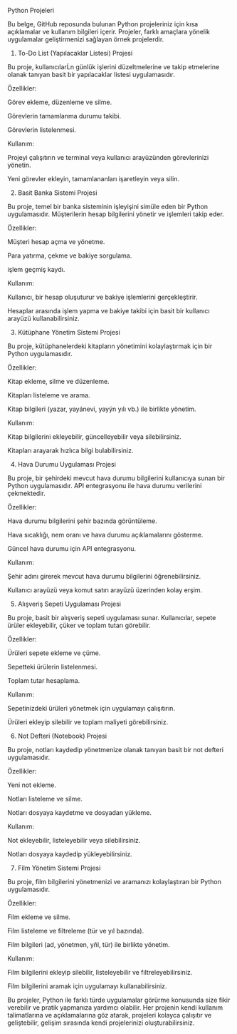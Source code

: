Python Projeleri

Bu belge, GitHub reposunda bulunan Python projeleriniz için kısa açıklamalar ve kullanım bilgileri içerir. Projeler, farklı amaçlara yönelik uygulamalar geliştirmenizi sağlayan örnek projelerdir.

1. To-Do List (Yapılacaklar Listesi) Projesi

Bu proje, kullanıcılarĹn günlük işlerini düzeltmelerine ve takip etmelerine olanak tanıyan basit bir yapılacaklar listesi uygulamasıdır.

Özellikler:

Görev ekleme, düzenleme ve silme.

Görevlerin tamamlanma durumu takibi.

Görevlerin listelenmesi.

Kullanım:

Projeyi çalışıtırın ve terminal veya kullanıcı arayüzünden görevlerinizi yönetin.

Yeni görevler ekleyin, tamamlananları işaretleyin veya silin.

2. Basit Banka Sistemi Projesi

Bu proje, temel bir banka sisteminin işleyişini simüle eden bir Python uygulamasıdır. Müşterilerin hesap bilgilerini yönetir ve işlemleri takip eder.

Özellikler:

Müşteri hesap açma ve yönetme.

Para yatırma, çekme ve bakiye sorgulama.

işlem geçmiş kaydı.

Kullanım:

Kullanıcı, bir hesap oluşuturur ve bakiye işlemlerini gerçekleştirir.

Hesaplar arasında işlem yapma ve bakiye takibi için basit bir kullanıcı arayüzü kullanabilirsiniz.

3. Kütüphane Yönetim Sistemi Projesi

Bu proje, kütüphanelerdeki kitapların yönetimini kolaylaştırmak için bir Python uygulamasıdır.

Özellikler:

Kitap ekleme, silme ve düzenleme.

Kitapları listeleme ve arama.

Kitap bilgileri (yazar, yayánevi, yayýn yılı vb.) ile birlikte yönetim.

Kullanım:

Kitap bilgilerini ekleyebilir, güncelleyebilir veya silebilirsiniz.

Kitapları arayarak hızlıca bilgi bulabilirsiniz.

4. Hava Durumu Uygulaması Projesi

Bu proje, bir şehirdeki mevcut hava durumu bilgilerini kullanıcıya sunan bir Python uygulamasıdır. API entegrasyonu ile hava durumu verilerini çekmektedir.

Özellikler:

Hava durumu bilgilerini şehir bazında görüntüleme.

Hava sıcaklığı, nem oranı ve hava durumu açıklamalarını gösterme.

Güncel hava durumu için API entegrasyonu.

Kullanım:

Şehir adını girerek mevcut hava durumu bilgilerini öğrenebilirsiniz.

Kullanıcı arayüzü veya komut satırı arayüzü üzerinden kolay erşim.

5. Alışveriş Sepeti Uygulaması Projesi

Bu proje, basit bir alışveriş sepeti uygulaması sunar. Kullanıcılar, sepete ürüler ekleyebilir, çüker ve toplam tutarı görebilir.

Özellikler:

Ürüleri sepete ekleme ve çüme.

Sepetteki ürülerin listelenmesi.

Toplam tutar hesaplama.

Kullanım:

Sepetinizdeki ürüleri yönetmek için uygulamayı çalışıtırın.

Ürüleri ekleyip silebilir ve toplam maliyeti görebilirsiniz.

6. Not Defteri (Notebook) Projesi

Bu proje, notları kaydedip yönetmenize olanak tanıyan basit bir not defteri uygulamasıdır.

Özellikler:

Yeni not ekleme.

Notları listeleme ve silme.

Notları dosyaya kaydetme ve dosyadan yükleme.

Kullanım:

Not ekleyebilir, listeleyebilir veya silebilirsiniz.

Notları dosyaya kaydedip yükleyebilirsiniz.

7. Film Yönetim Sistemi Projesi

Bu proje, film bilgilerini yönetmenizi ve aramanızı kolaylaştıran bir Python uygulamasıdır.

Özellikler:

Film ekleme ve silme.

Film listeleme ve filtreleme (tür ve yıl bazında).

Film bilgileri (ad, yönetmen, yñl, tür) ile birlikte yönetim.

Kullanım:

Film bilgilerini ekleyip silebilir, listeleyebilir ve filtreleyebilirsiniz.

Film bilgilerini aramak için uygulamayı kullanabilirsiniz.

Bu projeler, Python ile farklı türde uygulamalar görürme konusunda size fikir verebilir ve pratik yapmanıza yardımcı olabilir. Her projenin kendi kullanım talimatlarına ve açıklamalarına göz atarak, projeleri kolayca çalışıtır ve geliştebilir, gelişim sırasında kendi projelerinizi oluşturabilirsiniz.
